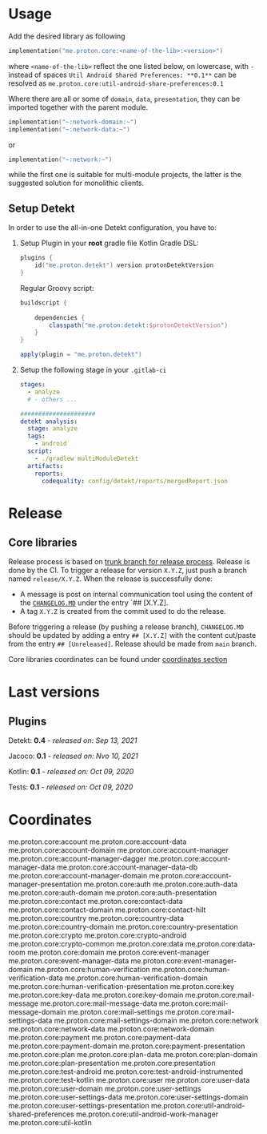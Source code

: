 # Usage
Add the desired library as following
```kotlin
implementation("me.proton.core:<name-of-the-lib>:<version>")
```
where `<name-of-the-lib>` reflect the one listed below, on lowercase, with `-` instead of spaces
`Util Android Shared Preferences: **0.1**` can be resolved as `me.proton.core:util-android-share-preferences:0.1`

Where there are all or some of `domain`, `data`, `presentation`, they can be imported together with the parent module.
```kotlin
implementation("~:network-domain:~")
implementation("~:network-data:~")
```
or
```kotlin
implementation("~:network:~")
```
while the first one is suitable for multi-module projects, the latter is the suggested solution for monolithic clients.

## Setup Detekt
In order to use the all-in-one Detekt configuration, you have to:

1. Setup Plugin in your **root** gradle file
    Kotlin Gradle DSL:
    ```kotlin
    plugins {
        id("me.proton.detekt") version protonDetektVersion
    }
    ```
    Regular Groovy script:
    ```groovy
    buildscript {
      
        dependencies {
            classpath("me.proton:detekt:$protonDetektVersion")
        }
    }
    
    apply(plugin = "me.proton.detekt")
    ```
    
2. Setup the following stage in your `.gitlab-ci`

    ```yaml
    stages:
      - analyze
      # - others ...
    
    #####################
    detekt analysis:
      stage: analyze
      tags:
        - android
      script:
        - ./gradlew multiModuleDetekt
      artifacts:
        reports:
          codequality: config/detekt/reports/mergedReport.json
    ```

    
# Release

## Core libraries
Release process is based on [trunk branch for release process](https://trunkbaseddevelopment.com/branch-for-release/).
Release is done by the CI. To trigger a release for version `X.Y.Z`, just push a branch named `release/X.Y.Z`.
When the release is successfully done:
* A message is post on internal communication tool using the content of the [`CHANGELOG.MD`](./CHANGELOG.md) under the entry `## [X.Y.Z].
* A tag `X.Y.Z` is created from the commit used to do the release.

Before triggering a release (by pushing a release branch), `CHANGELOG.MD` should be updated by adding a entry `## [X.Y.Z]` with the content cut/paste from the entry `## [Unreleased]`.
Release should be made from `main` branch.

Core libraries coordinates can be found under [coordinates section](#coordinates)

# Last versions

## Plugins

Detekt: **0.4** - _released on: Sep 13, 2021_

Jacoco: **0.1** - _released on: Nvo 10, 2021_

Kotlin: **0.1** - _released on: Oct 09, 2020_

Tests: **0.1** - _released on: Oct 09, 2020_

# Coordinates
me.proton.core:account
me.proton.core:account-data
me.proton.core:account-domain
me.proton.core:account-manager
me.proton.core:account-manager-dagger
me.proton.core:account-manager-data
me.proton.core:account-manager-data-db
me.proton.core:account-manager-domain
me.proton.core:account-manager-presentation
me.proton.core:auth
me.proton.core:auth-data
me.proton.core:auth-domain
me.proton.core:auth-presentation
me.proton.core:contact
me.proton.core:contact-data
me.proton.core:contact-domain
me.proton.core:contact-hilt
me.proton.core:country
me.proton.core:country-data
me.proton.core:country-domain
me.proton.core:country-presentation
me.proton.core:crypto
me.proton.core:crypto-android
me.proton.core:crypto-common
me.proton.core:data
me.proton.core:data-room
me.proton.core:domain
me.proton.core:event-manager
me.proton.core:event-manager-data
me.proton.core:event-manager-domain
me.proton.core:human-verification
me.proton.core:human-verification-data
me.proton.core:human-verification-domain
me.proton.core:human-verification-presentation
me.proton.core:key
me.proton.core:key-data
me.proton.core:key-domain
me.proton.core:mail-message
me.proton.core:mail-message-data
me.proton.core:mail-message-domain
me.proton.core:mail-settings
me.proton.core:mail-settings-data
me.proton.core:mail-settings-domain
me.proton.core:network
me.proton.core:network-data
me.proton.core:network-domain
me.proton.core:payment
me.proton.core:payment-data
me.proton.core:payment-domain
me.proton.core:payment-presentation
me.proton.core:plan
me.proton.core:plan-data
me.proton.core:plan-domain
me.proton.core:plan-presentation
me.proton.core:presentation
me.proton.core:test-android
me.proton.core:test-android-instrumented
me.proton.core:test-kotlin
me.proton.core:user
me.proton.core:user-data
me.proton.core:user-domain
me.proton.core:user-settings
me.proton.core:user-settings-data
me.proton.core:user-settings-domain
me.proton.core:user-settings-presentation
me.proton.core:util-android-shared-preferences
me.proton.core:util-android-work-manager
me.proton.core:util-kotlin
